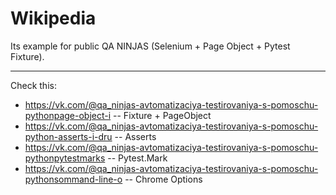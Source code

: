 # Wikipedia
Its example for public QA NINJAS (Selenium + Page Object + Pytest Fixture).
***
Check this: 
* https://vk.com/@qa_ninjas-avtomatizaciya-testirovaniya-s-pomoschu-pythonpage-object-i -- Fixture + PageObject 
* https://vk.com/@qa_ninjas-avtomatizaciya-testirovaniya-s-pomoschu-python-asserts-i-dru -- Asserts
* https://vk.com/@qa_ninjas-avtomatizaciya-testirovaniya-s-pomoschu-pythonpytestmarks -- Pytest.Mark
* https://vk.com/@qa_ninjas-avtomatizaciya-testirovaniya-s-pomoschu-pythonsommand-line-o -- Chrome Options
